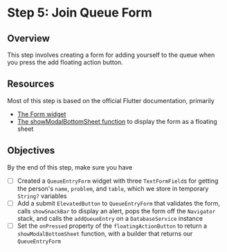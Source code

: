 # Step 5: Join Queue Form

## Overview
This step involves creating a form for adding yourself to the queue when you press the add floating action button.

## Resources

Most of this step is based on the official Flutter documentation, primarily

- [The Form widget](https://docs.flutter.dev/cookbook/forms/validation)
- [The showModalBottomSheet function](https://api.flutter.dev/flutter/material/showModalBottomSheet.html) to display the form as a floating sheet

## Objectives
By the end of this step, make sure you have
- [ ] Created a `QueueEntryForm` widget with three `TextFormField`s for getting the person's `name`, `problem`, and `table`, which we store in temporary `String?` variables
- [ ] Add a submit `ElevatedButton` to `QueueEntryForm` that validates the form, calls `showSnackBar` to display an alert, pops the form off the `Navigator` stack, and calls the `addQueueEntry` on a `DatabaseService` instance
- [ ] Set the `onPressed` property of the `floatingActionButton` to return a `showModalBottomSheet` function, with a builder that returns our `QueueEntryForm`

